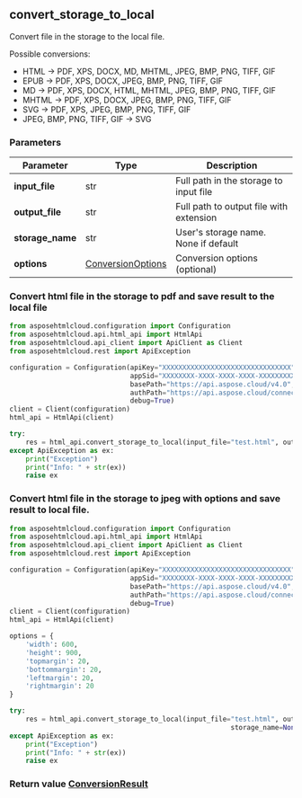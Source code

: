 ## convert_storage_to_local

Convert file in the storage to the local file.

Possible conversions: 
- HTML -> PDF, XPS, DOCX, MD, MHTML, JPEG, BMP, PNG, TIFF, GIF
- EPUB -> PDF, XPS, DOCX, JPEG, BMP, PNG, TIFF, GIF
- MD -> PDF, XPS, DOCX, HTML, MHTML, JPEG, BMP, PNG, TIFF, GIF
- MHTML -> PDF, XPS, DOCX, JPEG, BMP, PNG, TIFF, GIF
- SVG -> PDF, XPS, JPEG, BMP, PNG, TIFF, GIF
- JPEG, BMP, PNG, TIFF, GIF -> SVG

### Parameters
| Parameter        | Type                                      | Description                             |
|------------------|-------------------------------------------|-----------------------------------------|
| **input_file**   | str                                       | Full path in the storage to input file  |
| **output_file**  | str                                       | Full path to output file with extension |
| **storage_name** | str                                       | User's storage name. None if default    |
| **options**      | [ConversionOptions](ConversionOptions.md) | Conversion options (optional)           |

### 

### Convert html file in the storage to pdf and save result to the local file
```python
from asposehtmlcloud.configuration import Configuration
from asposehtmlcloud.api.html_api import HtmlApi
from asposehtmlcloud.api_client import ApiClient as Client
from asposehtmlcloud.rest import ApiException

configuration = Configuration(apiKey="XXXXXXXXXXXXXXXXXXXXXXXXXXXXXXXX",
                              appSid="XXXXXXXX-XXXX-XXXX-XXXX-XXXXXXXXXXXX",
                              basePath="https://api.aspose.cloud/v4.0",
                              authPath="https://api.aspose.cloud/connect/token",
                              debug=True)
client = Client(configuration)
html_api = HtmlApi(client)

try:
    res = html_api.convert_storage_to_local(input_file="test.html", output_file="test.jpg", storage_name=None)
except ApiException as ex:
    print("Exception")
    print("Info: " + str(ex))
    raise ex

```

### Convert html file in the storage to jpeg with options and save result to local file.
```python
from asposehtmlcloud.configuration import Configuration
from asposehtmlcloud.api.html_api import HtmlApi
from asposehtmlcloud.api_client import ApiClient as Client
from asposehtmlcloud.rest import ApiException

configuration = Configuration(apiKey="XXXXXXXXXXXXXXXXXXXXXXXXXXXXXXXX",
                              appSid="XXXXXXXX-XXXX-XXXX-XXXX-XXXXXXXXXXXX",
                              basePath="https://api.aspose.cloud/v4.0",
                              authPath="https://api.aspose.cloud/connect/token",
                              debug=True)
client = Client(configuration)
html_api = HtmlApi(client)

options = {
    'width': 600,
    'height': 900,
    'topmargin': 20,
    'bottommargin': 20,
    'leftmargin': 20,
    'rightmargin': 20
}

try:
    res = html_api.convert_storage_to_local(input_file="test.html", output_file="test.jpeg",
                                                       storage_name=None, options=options)
except ApiException as ex:
    print("Exception")
    print("Info: " + str(ex))
    raise ex

```

### Return value [ConversionResult](ConversionResult.md)